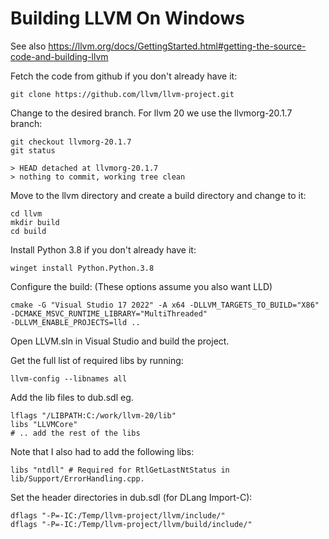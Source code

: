 # Building LLVM On Windows

See also https://llvm.org/docs/GettingStarted.html#getting-the-source-code-and-building-llvm	

Fetch the code from github if you don't already have it:

	git clone https://github.com/llvm/llvm-project.git


Change to the desired branch. For llvm 20 we use the llvmorg-20.1.7 branch:

	git checkout llvmorg-20.1.7
	git status

	> HEAD detached at llvmorg-20.1.7
	> nothing to commit, working tree clean

Move to the llvm directory and create a build directory and change to it:

	cd llvm
	mkdir build
	cd build

Install Python 3.8 if you don't already have it:

	winget install Python.Python.3.8

Configure the build: (These options assume you also want LLD)

	cmake -G "Visual Studio 17 2022" -A x64 -DLLVM_TARGETS_TO_BUILD="X86" -DCMAKE_MSVC_RUNTIME_LIBRARY="MultiThreaded" 
	-DLLVM_ENABLE_PROJECTS=lld ..

Open LLVM.sln in Visual Studio and build the project.

Get the full list of required libs by running:

	llvm-config --libnames all

Add the lib files to dub.sdl eg.

	lflags "/LIBPATH:C:/work/llvm-20/lib"
	libs "LLVMCore" 
	# .. add the rest of the libs

Note that I also had to add the following libs:

	libs "ntdll" # Required for RtlGetLastNtStatus in lib/Support/ErrorHandling.cpp.

Set the header directories in dub.sdl (for DLang Import-C):

	dflags "-P=-IC:/Temp/llvm-project/llvm/include/"
	dflags "-P=-IC:/Temp/llvm-project/llvm/build/include/"
